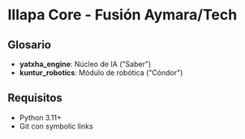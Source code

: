 # Illapa Core - Fusión Aymara/Tech

## Glosario  
- **yatxha_engine**: Núcleo de IA ("Saber")  
- **kuntur_robotics**: Módulo de robótica ("Cóndor")  

## Requisitos  
- Python 3.11+  
- Git con symbolic links